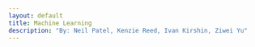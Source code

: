 ```yaml
---
layout: default
title: Machine Learning
description: "By: Neil Patel, Kenzie Reed, Ivan Kirshin, Ziwei Yu" 
---
```

